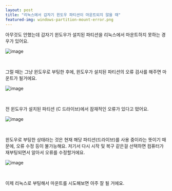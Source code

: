 ```yaml
---
layout: post
title: "리눅스에서 갑자기 윈도우 파티션이 마운트되지 않을 때"
featured-img: windows-partition-mount-error.png
---
```


아무것도 안했는데 갑자기 윈도우가 설치된 파티션을 리눅스에서 마운트하지 못하는 경우가 있어요.

![image]({{site.url}}{{site.baseurl}}/assets/images/windows-partition-mount-error/0.png)

<br/>

그럴 때는 그냥 윈도우로 부팅한 후에, 윈도우가 설치된 파티션의 오류 검사를 해주면 마운트가 될거에요.

![image]({{site.url}}{{site.baseurl}}/assets/images/windows-partition-mount-error/1.png)

<br/>

전 윈도우가 설치된 파티션 (C 드라이브)에서 잠재적인 오류가 있다고 떴어요.

![image]({{site.url}}{{site.baseurl}}/assets/images/thumb/windows-partition-mount-error.png)

<br/>

윈도우로 부팅한 상태라는 것은 현재 해당 파티션(드라이브)를 사용 중이라는 뜻이기 때문에, 오류 수정 등이 불가능해요.
저기서 다시 시작 및 복구 같은걸 선택하면 컴퓨터가 재부팅되면서 알아서 오류를 수정할거에요.

![image]({{site.url}}{{site.baseurl}}/assets/images/windows-partition-mount-error/2.png)

<br/>

이제 리눅스로 부팅해서 마운트를 시도해보면 아주 잘 될 거에요.
